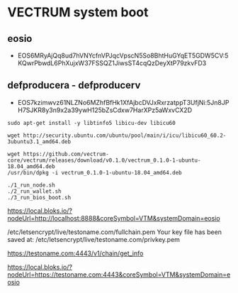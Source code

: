 # VECTRUM system boot

## eosio
- EOS6MRyAjQq8ud7hVNYcfnVPJqcVpscN5So8BhtHuGYqET5GDW5CV:5KQwrPbwdL6PhXujxW37FSSQZ1JiwsST4cqQzDeyXtP79zkvFD3

## defproducera - defproducerv
- EOS7kzimwvz61NLZNo6MZhfBfHk1XfAjbcDVJxRxrzatppT3UfjNi:5Jn8JPH7SJKR8y3n9x2a39ywH125bZsCdxw7HarXPz5aWxvCX2D


```
sudo apt-get install -y libtinfo5 libicu-dev libicu60

wget http://security.ubuntu.com/ubuntu/pool/main/i/icu/libicu60_60.2-3ubuntu3.1_amd64.deb

wget https://github.com/vectrum-core/vectrum/releases/download/v0.1.0/vectrum_0.1.0-1-ubuntu-18.04_amd64.deb
/usr/bin/dpkg -i vectrum_0.1.0-1-ubuntu-18.04_amd64.deb
```


```
./1_run_node.sh
./2_run_wallet.sh
./3_run_bios_boot.sh
```

https://local.bloks.io/?nodeUrl=http://localhost:8888&coreSymbol=VTM&systemDomain=eosio

   /etc/letsencrypt/live/testoname.com/fullchain.pem
   Your key file has been saved at:
   /etc/letsencrypt/live/testoname.com/privkey.pem

https://testoname.com:4443/v1/chain/get_info

https://local.bloks.io/?nodeUrl=https://testoname.com:4443&coreSymbol=VTM&systemDomain=eosio
